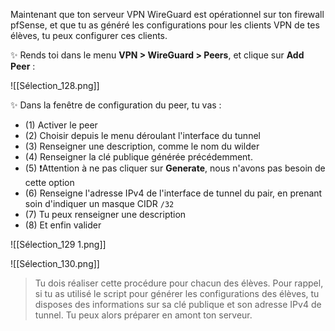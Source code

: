 

Maintenant que ton serveur VPN WireGuard est opérationnel sur ton firewall pfSense, et que tu as généré les configurations pour les clients VPN de tes élèves, tu peux configurer ces clients.

✨ Rends toi dans le menu **VPN > WireGuard > Peers**, et clique sur **Add Peer**  :

![[Sélection_128.png]]


✨ Dans la fenêtre de configuration du peer, tu vas :
* (1) Activer le peer
* (2) Choisir depuis le menu déroulant l'interface du tunnel
* (3) Renseigner une description, comme le nom du wilder
* (4) Renseigner la clé publique générée précédemment.
* (5) ❗Attention à ne pas cliquer sur **Generate**, nous n'avons pas besoin de cette option
* (6) Renseigne l'adresse IPv4 de l'interface de tunnel du pair, en prenant soin d'indiquer un masque CIDR `/32`
* (7) Tu peux renseigner une description
* (8) Et enfin valider

![[Sélection_129 1.png]]

![[Sélection_130.png]]



> Tu dois réaliser cette procédure pour chacun des élèves.
> Pour rappel, si tu as utilisé le script pour générer les configurations des élèves, tu disposes des informations sur sa clé publique et son adresse IPv4 de tunnel. Tu peux alors préparer en amont ton serveur.

```bash

``` 











